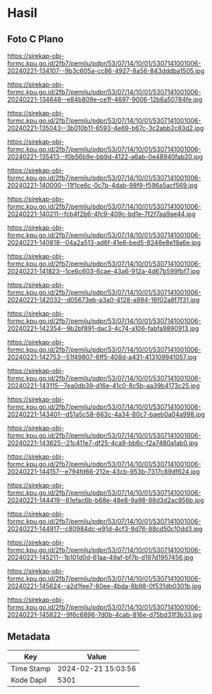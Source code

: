 # Hasil

## Foto C Plano

https://sirekap-obj-formc.kpu.go.id/2fb7/pemilu/pdpr/53/07/14/10/01/5307141001006-20240221-134107--9b3c605a-cc86-4927-8a56-843dddba1505.jpg

https://sirekap-obj-formc.kpu.go.id/2fb7/pemilu/pdpr/53/07/14/10/01/5307141001006-20240221-134648--e84b809e-ce1f-4697-9006-12b6a50784fe.jpg

https://sirekap-obj-formc.kpu.go.id/2fb7/pemilu/pdpr/53/07/14/10/01/5307141001006-20240221-135043--3b010b11-6593-4e69-b67c-3c2abb2c83d2.jpg

https://sirekap-obj-formc.kpu.go.id/2fb7/pemilu/pdpr/53/07/14/10/01/5307141001006-20240221-135413--f0b56b9e-bb9d-4122-a6ab-0e48940fab20.jpg

https://sirekap-obj-formc.kpu.go.id/2fb7/pemilu/pdpr/53/07/14/10/01/5307141001006-20240221-140000--11f1ce6c-0c7b-4dab-98f9-f596a5acf569.jpg

https://sirekap-obj-formc.kpu.go.id/2fb7/pemilu/pdpr/53/07/14/10/01/5307141001006-20240221-140211--fcb4f2b6-4fc9-409c-bd1e-7f2f7aa9ae44.jpg

https://sirekap-obj-formc.kpu.go.id/2fb7/pemilu/pdpr/53/07/14/10/01/5307141001006-20240221-140818--04a2a513-ad6f-41e6-bed5-8246e8e19a6e.jpg

https://sirekap-obj-formc.kpu.go.id/2fb7/pemilu/pdpr/53/07/14/10/01/5307141001006-20240221-141823--1ce6c603-6cae-43a6-912a-4d67b599fbf7.jpg

https://sirekap-obj-formc.kpu.go.id/2fb7/pemilu/pdpr/53/07/14/10/01/5307141001006-20240221-142032--d05673eb-a3a0-4128-a894-16f02a8f7f31.jpg

https://sirekap-obj-formc.kpu.go.id/2fb7/pemilu/pdpr/53/07/14/10/01/5307141001006-20240221-142354--9b2bf891-dac3-4c74-a106-fabfa9890913.jpg

https://sirekap-obj-formc.kpu.go.id/2fb7/pemilu/pdpr/53/07/14/10/01/5307141001006-20240221-142753--51f49807-6ff5-408d-a431-413109941057.jpg

https://sirekap-obj-formc.kpu.go.id/2fb7/pemilu/pdpr/53/07/14/10/01/5307141001006-20240221-143115--7ea0db39-d16e-41c0-8c5b-aa39b4173c25.jpg

https://sirekap-obj-formc.kpu.go.id/2fb7/pemilu/pdpr/53/07/14/10/01/5307141001006-20240221-143401--d51a5c58-663c-4a34-80c7-baeb0a04a998.jpg

https://sirekap-obj-formc.kpu.go.id/2fb7/pemilu/pdpr/53/07/14/10/01/5307141001006-20240221-143625--21c411e7-df25-4ca9-bb6c-f2a7480a1ab0.jpg

https://sirekap-obj-formc.kpu.go.id/2fb7/pemilu/pdpr/53/07/14/10/01/5307141001006-20240221-144157--e794fd66-212e-43cb-953b-7317c89df624.jpg

https://sirekap-obj-formc.kpu.go.id/2fb7/pemilu/pdpr/53/07/14/10/01/5307141001006-20240221-144419--81efac6b-b68e-48e8-9a98-88d3d2ac956b.jpg

https://sirekap-obj-formc.kpu.go.id/2fb7/pemilu/pdpr/53/07/14/10/01/5307141001006-20240221-144917--c80984dc-e91d-4cf3-8d76-88cd50c10dd3.jpg

https://sirekap-obj-formc.kpu.go.id/2fb7/pemilu/pdpr/53/07/14/10/01/5307141001006-20240221-145211--1b101d0d-61aa-49af-bf7b-d197d1957456.jpg

https://sirekap-obj-formc.kpu.go.id/2fb7/pemilu/pdpr/53/07/14/10/01/5307141001006-20240221-145624--a2d1fee7-80ee-4bda-8b98-0f531db0301b.jpg

https://sirekap-obj-formc.kpu.go.id/2fb7/pemilu/pdpr/53/07/14/10/01/5307141001006-20240221-145822--9f6c6896-7d0b-4cab-816e-d75bd31f3b33.jpg


## Metadata

| Key        | Value               |
| ---------- | ------------------- |
| Time Stamp | 2024-02-21 15:03:56 |
| Kode Dapil | 5301                |




